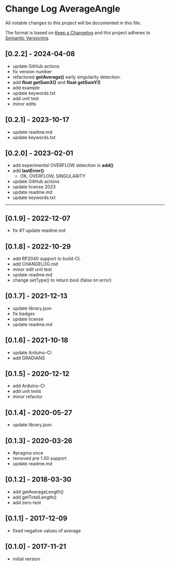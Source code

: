 # Change Log AverageAngle

All notable changes to this project will be documented in this file.

The format is based on [Keep a Changelog](http://keepachangelog.com/)
and this project adheres to [Semantic Versioning](http://semver.org/).


## [0.2.2] - 2024-04-08
- update GitHub actions
- fix version number
- refactored **getAverage()** early singularity detection.
- add **float getSumX()** and **float getSumY()**
- add example
- update keywords.txt
- add unit test
- minor edits


## [0.2.1] - 2023-10-17
- update readme.md
- update keywords.txt


## [0.2.0] - 2023-02-01
- add experimental OVERFLOW detection in **add()**
- add **lastError()**
  - OK, OVERFLOW, SINGULARITY
- update GitHub actions
- update license 2023
- update readme.md
- update keywords.txt

----

## [0.1.9] - 2022-12-07
- fix #7 update readme.md

## [0.1.8] - 2022-10-29
- add RP2040 support to build-CI.
- add CHANGELOG.md
- minor edit unit test
- update readme.md
- change setType() to return bool (false on error)

## [0.1.7] - 2021-12-13
- update library.json
- fix badges
- update license
- update readme.md

## [0.1.6] - 2021-10-18
- update Arduino-CI
- add GRADIANS

## [0.1.5] - 2020-12-12
- add Arduino-CI
- add unit tests
- minor refactor

## [0.1.4] - 2020-05-27
- update library.json

## [0.1.3] - 2020-03-26
- #pragma once
- removed pre 1.00 support
- update readme.md

## [0.1.2] - 2018-03-30
- add getAverageLength()
- add getTotalLength()
- add zero-test


## [0.1.1] - 2017-12-09
- fixed negative values of average

## [0.1.0] - 2017-11-21
- initial version

